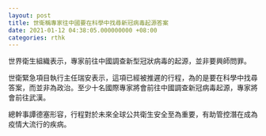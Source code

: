 ```yaml
---
layout: post
title: 世衛稱專家往中國要在科學中找尋新冠病毒起源答案
date: 2021-01-12 04:38:05.000000000 +08:00
categories: rthk
---
```


世界衛生組織表示，專家前往中國調查新型冠狀病毒的起源，並非要興師問罪。

世衛緊急項目執行主任瑞安表示，這項已經被推遲的行程，為的是要在科學中找尋答案，而並非為政治。至少十名國際專家將會前往中國調查新冠病毒起源，專家將會前往武漢。

總幹事譚德塞形容，行程對於未來全球公共衛生安全至為重要，有助管控潛在成為疫情大流行的疾病。
